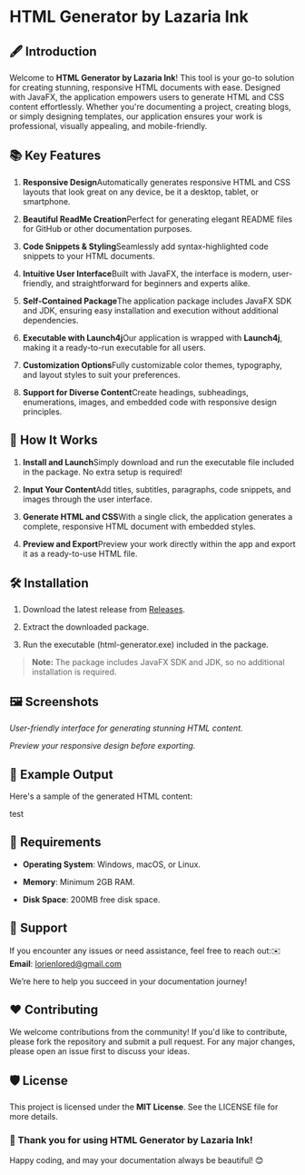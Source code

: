 HTML Generator by Lazaria Ink
=============================

🖋️ Introduction
----------------

Welcome to **HTML Generator by Lazaria Ink**! This tool is your go-to solution for creating stunning, responsive HTML documents with ease. Designed with JavaFX, the application empowers users to generate HTML and CSS content effortlessly. Whether you're documenting a project, creating blogs, or simply designing templates, our application ensures your work is professional, visually appealing, and mobile-friendly.

📚 Key Features
---------------

1.  **Responsive Design**Automatically generates responsive HTML and CSS layouts that look great on any device, be it a desktop, tablet, or smartphone.
    
2.  **Beautiful ReadMe Creation**Perfect for generating elegant README files for GitHub or other documentation purposes.
    
3.  **Code Snippets & Styling**Seamlessly add syntax-highlighted code snippets to your HTML documents.
    
4.  **Intuitive User Interface**Built with JavaFX, the interface is modern, user-friendly, and straightforward for beginners and experts alike.
    
5.  **Self-Contained Package**The application package includes JavaFX SDK and JDK, ensuring easy installation and execution without additional dependencies.
    
6.  **Executable with Launch4j**Our application is wrapped with **Launch4j**, making it a ready-to-run executable for all users.
    
7.  **Customization Options**Fully customizable color themes, typography, and layout styles to suit your preferences.
    
8.  **Support for Diverse Content**Create headings, subheadings, enumerations, images, and embedded code with responsive design principles.
    

🎨 How It Works
---------------

1.  **Install and Launch**Simply download and run the executable file included in the package. No extra setup is required!
    
2.  **Input Your Content**Add titles, subtitles, paragraphs, code snippets, and images through the user interface.
    
3.  **Generate HTML and CSS**With a single click, the application generates a complete, responsive HTML document with embedded styles.
    
4.  **Preview and Export**Preview your work directly within the app and export it as a ready-to-use HTML file.
    

🛠️ Installation
----------------

1.  Download the latest release from [Releases](https://github.com/yourusername/html-generator/releases).
    
2.  Extract the downloaded package.
    
3.  Run the executable (html-generator.exe) included in the package.
    

> **Note:** The package includes JavaFX SDK and JDK, so no additional installation is required.

🖼️ Screenshots
---------------

_User-friendly interface for generating stunning HTML content._

_Preview your responsive design before exporting._

📜 Example Output
-----------------

Here's a sample of the generated HTML content:

test 

🧩 Requirements
---------------

*   **Operating System**: Windows, macOS, or Linux.
    
*   **Memory**: Minimum 2GB RAM.
    
*   **Disk Space**: 200MB free disk space.
    

📩 Support
----------

If you encounter any issues or need assistance, feel free to reach out:✉️ **Email**: lorienlored@gmail.com

We’re here to help you succeed in your documentation journey!

❤️ Contributing
---------------

We welcome contributions from the community! If you'd like to contribute, please fork the repository and submit a pull request. For any major changes, please open an issue first to discuss your ideas.

🛡️ License
-----------

This project is licensed under the **MIT License**. See the LICENSE file for more details.

### 🌟 Thank you for using HTML Generator by Lazaria Ink!

Happy coding, and may your documentation always be beautiful! 😊
